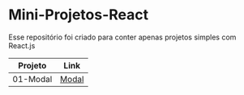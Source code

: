 # Mini-Projetos-React
Esse repositório foi criado para conter apenas projetos simples com React.js

| Projeto       | Link |
| ------------- |:-------------:|
| 01-Modal         | [Modal](https://l-modal.netlify.app/)|
